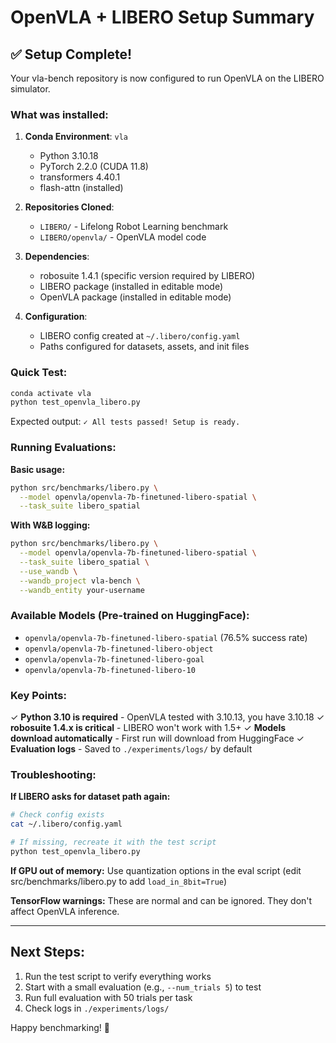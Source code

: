 # OpenVLA + LIBERO Setup Summary

## ✅ Setup Complete!

Your vla-bench repository is now configured to run OpenVLA on the LIBERO simulator.

### What was installed:

1. **Conda Environment**: `vla`
   - Python 3.10.18
   - PyTorch 2.2.0 (CUDA 11.8)
   - transformers 4.40.1
   - flash-attn (installed)

2. **Repositories Cloned**:
   - `LIBERO/` - Lifelong Robot Learning benchmark
   - `LIBERO/openvla/` - OpenVLA model code

3. **Dependencies**:
   - robosuite 1.4.1 (specific version required by LIBERO)
   - LIBERO package (installed in editable mode)
   - OpenVLA package (installed in editable mode)

4. **Configuration**:
   - LIBERO config created at `~/.libero/config.yaml`
   - Paths configured for datasets, assets, and init files

### Quick Test:

```bash
conda activate vla
python test_openvla_libero.py
```

Expected output: `✓ All tests passed! Setup is ready.`

### Running Evaluations:

**Basic usage:**
```bash
python src/benchmarks/libero.py \
  --model openvla/openvla-7b-finetuned-libero-spatial \
  --task_suite libero_spatial
```

**With W&B logging:**
```bash
python src/benchmarks/libero.py \
  --model openvla/openvla-7b-finetuned-libero-spatial \
  --task_suite libero_spatial \
  --use_wandb \
  --wandb_project vla-bench \
  --wandb_entity your-username
```

### Available Models (Pre-trained on HuggingFace):

- `openvla/openvla-7b-finetuned-libero-spatial` (76.5% success rate)
- `openvla/openvla-7b-finetuned-libero-object`
- `openvla/openvla-7b-finetuned-libero-goal`
- `openvla/openvla-7b-finetuned-libero-10`

### Key Points:

✓ **Python 3.10 is required** - OpenVLA tested with 3.10.13, you have 3.10.18
✓ **robosuite 1.4.x is critical** - LIBERO won't work with 1.5+
✓ **Models download automatically** - First run will download from HuggingFace
✓ **Evaluation logs** - Saved to `./experiments/logs/` by default

### Troubleshooting:

**If LIBERO asks for dataset path again:**
```bash
# Check config exists
cat ~/.libero/config.yaml

# If missing, recreate it with the test script
python test_openvla_libero.py
```

**If GPU out of memory:**
Use quantization options in the eval script (edit src/benchmarks/libero.py to add `load_in_8bit=True`)

**TensorFlow warnings:**
These are normal and can be ignored. They don't affect OpenVLA inference.

---

## Next Steps:

1. Run the test script to verify everything works
2. Start with a small evaluation (e.g., `--num_trials 5`) to test
3. Run full evaluation with 50 trials per task
4. Check logs in `./experiments/logs/`

Happy benchmarking! 🤖
